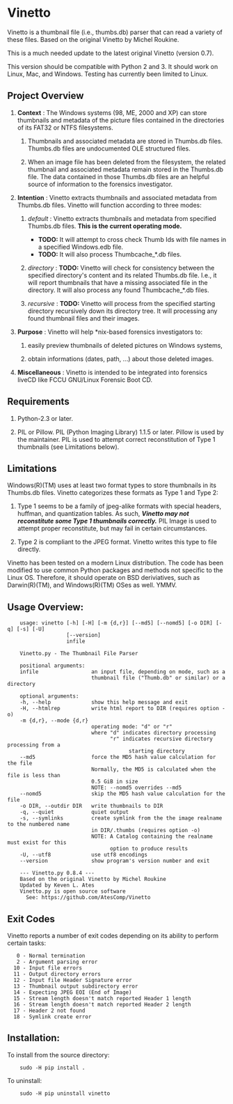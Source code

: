 # Vinetto

Vinetto is a thumbnail file (i.e., thumbs.db) parser that can read a variety of
these files.  Based on the original Vinetto by Michel Roukine.

This is a much needed update to the latest original Vinetto (version 0.7).

This version should be compatible with Python 2 and 3.  It should work on
Linux, Mac, and Windows.  Testing has currently been limited to Linux.

## Project Overview

1. **Context** : The Windows systems (98, ME, 2000 and XP) can store thumbnails
and metadata of the picture files contained in the directories of its FAT32 or
NTFS filesystems.
   1. Thumbnails and associated metadata are stored in Thumbs.db files.
   Thumbs.db files are undocumented OLE structured files.

   2. When an image file has been deleted from the filesystem, the related
   thumbnail and associated metadata remain stored in the Thumbs.db file.  The
   data contained in those Thumbs.db files are an helpful source of information
   to the forensics investigator.

2. **Intention** : Vinetto extracts thumbnails and associated metadata from
Thumbs.db files.  Vinetto will function according to three modes:
   1. *default* : Vinetto extracts thumbnails and metadata from specified
   Thumbs.db files.  **This is the current operating mode.**
      - **TODO:** It will attempt to cross check Thumb Ids with file names in a
      specified Windows.edb file.
      - **TODO:** It will also process Thumbcache_\*.db files.

   2. *directory* : **TODO:** Vinetto will check for consistency between the
   specified directory's content and its related Thumbs.db file.  I.e., it will
   report thumbnails that have a missing associated file in the directory.
   It will also process any found Thumbcache_\*.db files.

   3. *recursive* : **TODO:** Vinetto will process from the specified starting
   directory recursively down its directory tree.  It will processing any found
   thumbnail files and their images.

3. **Purpose** : Vinetto will help \*nix-based forensics investigators to:
   1. easily preview thumbnails of deleted pictures on Windows systems,

   2. obtain informations (dates, path, ...) about those deleted images.

4. **Miscellaneous** : Vinetto is intended to be integrated into forensics
liveCD like FCCU GNU/Linux Forensic Boot CD.

## Requirements

1. Python-2.3 or later.

2. PIL or Pillow.  PIL (Python Imaging Library) 1.1.5 or later.  Pillow is used
by the maintainer.  PIL is used to attempt correct reconstitution of Type 1
thumbnails (see Limitations below).

## Limitations

Windows(R)(TM) uses at least two format types to store thumbnails in its
Thumbs.db files.  Vinetto categorizes these formats as Type 1 and Type 2:

1. Type 1 seems to be a family of jpeg-alike formats with special headers,
huffman, and quantization tables.  As such, ***Vinetto may not reconstitute
some Type 1 thumbnails correctly.***  PIL Image is used to attempt proper
reconstitute, but may fail in certain circumstances.

2. Type 2 is compliant to the JPEG format.  Vinetto writes this type to file
directly.

Vinetto has been tested on a modern Linux distribution.  The code has been
modified to use common Python packages and methods not specific to the Linux
OS.  Therefore, it should operate on BSD deriviatives, such as Darwin(R)(TM),
and Windows(R)(TM) OSes as well. YMMV.

## Usage Overview:

```
    usage: vinetto [-h] [-H] [-m {d,r}] [--md5] [--nomd5] [-o DIR] [-q] [-s] [-U]
                   [--version]
                   infile

    Vinetto.py - The Thumbnail File Parser

    positional arguments:
    infile                 an input file, depending on mode, such as a
                           thumbnail file ("Thumb.db" or similar) or a directory

    optional arguments:
    -h, --help             show this help message and exit
    -H, --htmlrep          write html report to DIR (requires option -o)
    -m {d,r}, --mode {d,r}
                           operating mode: "d" or "r"
                           where "d" indicates directory processing
                                 "r" indicates recursive directory processing from a
                                       starting directory
    --md5                  force the MD5 hash value calculation for the file
                           Normally, the MD5 is calculated when the file is less than
                           0.5 GiB in size
                           NOTE: --nomd5 overrides --md5
    --nomd5                skip the MD5 hash value calculation for the file
    -o DIR, --outdir DIR   write thumbnails to DIR
    -q, --quiet            quiet output
    -s, --symlinks         create symlink from the the image realname to the numbered name
                           in DIR/.thumbs (requires option -o)
                           NOTE: A Catalog containing the realname must exist for this
                                 option to produce results
    -U, --utf8             use utf8 encodings
    --version              show program's version number and exit

    --- Vinetto.py 0.8.4 ---
    Based on the original Vinetto by Michel Roukine
    Updated by Keven L. Ates
    Vinetto.py is open source software
      See: https://github.com/AtesComp/Vinetto
```

## Exit Codes

Vinetto reports a number of exit codes depending on its ability to perform
certain tasks:

```
   0 - Normal termination
   2 - Argument parsing error
  10 - Input file errors
  11 - Output directory errors
  12 - Input file Header Signature error
  13 - Thumbnail output subdirectory error
  14 - Expecting JPEG EOI (End of Image)
  15 - Stream length doesn't match reported Header 1 length
  16 - Stream length doesn't match reported Header 2 length
  17 - Header 2 not found
  18 - Symlink create error
```

## Installation:

  To install from the source directory:

```
    sudo -H pip install .
```

  To uninstall:

```
    sudo -H pip uninstall vinetto
```
